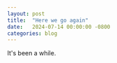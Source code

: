 ```yaml
---
layout: post
title:  "Here we go again"
date:   2024-07-14 00:00:00 -0800
categories: blog
---
```


It's been a while.
